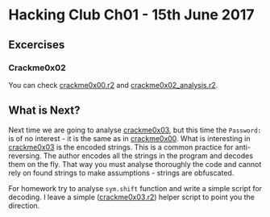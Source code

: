 # Hacking Club Ch01 - 15th June 2017

## Excercises

### Crackme0x02

You can check [crackme0x00.r2](excercises/crackme0x02.r2) and [crackme0x02_analysis.r2](excercises/crackme0x02_analysis.r2).

## What is Next?

Next time we are going to analyse [crackme0x03](excercises/crackme0x03), but this time 
the `Password:` is of no interest - it is the same as in [crackme0x00](excercises/crackme0x02).
What is interesting in [crackme0x03](excercises/crackme0x03) is the encoded strings.
This is a common practice for anti-reversing. The author encodes all the strings in the
program and decodes them on the fly. That way you must analyse thoroughly the code and
cannot rely on found strings to make assumptions - strings are obfuscated.

For homework try to analyse `sym.shift` function and write a simple script for decoding.
I leave a simple ([crackme0x03.r2](excercises/crackme0x03.r2)) helper script to point you the direction.